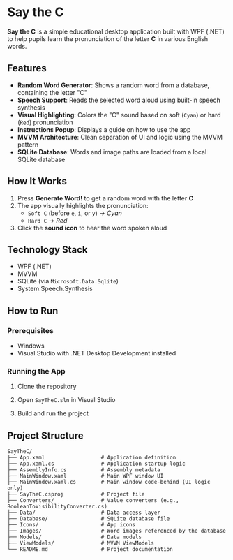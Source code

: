 # Say the C

**Say the C** is a simple educational desktop application built with WPF (.NET) to help pupils learn the pronunciation of the letter **C** in various English words.

## Features

- **Random Word Generator**: Shows a random word from a database, containing the letter "C"
- **Speech Support**: Reads the selected word aloud using built-in speech synthesis
- **Visual Highlighting**: Colors the "C" sound based on soft (`Cyan`) or hard (`Red`) pronunciation
- **Instructions Popup**: Displays a guide on how to use the app
- **MVVM Architecture**: Clean separation of UI and logic using the MVVM pattern
- **SQLite Database**: Words and image paths are loaded from a local SQLite database
  
## How It Works

1. Press **Generate Word!** to get a random word with the letter **C**
2. The app visually highlights the pronunciation:
   - `Soft C` (before `e`, `i`, or `y`) → *Cyan*
   - `Hard C` → *Red*
3. Click the **sound icon** to hear the word spoken aloud

## Technology Stack

- WPF (.NET)
- MVVM
- SQLite (via `Microsoft.Data.Sqlite`)
- System.Speech.Synthesis

## How to Run

### Prerequisites
- Windows
- Visual Studio with .NET Desktop Development installed

### Running the App

1. Clone the repository

2. Open `SayTheC.sln` in Visual Studio

3. Build and run the project

## Project Structure

```
SayTheC/
├── App.xaml                  # Application definition
├── App.xaml.cs               # Application startup logic
├── AssemblyInfo.cs           # Assembly metadata
├── MainWindow.xaml           # Main WPF window UI
├── MainWindow.xaml.cs        # Main window code-behind (UI logic only)
├── SayTheC.csproj            # Project file
├── Converters/               # Value converters (e.g., BooleanToVisibilityConverter.cs)
├── Data/                     # Data access layer
├── Database/                 # SQLite database file
├── Icons/                    # App icons
├── Images/                   # Word images referenced by the database 
├── Models/                   # Data models
├── ViewModels/               # MVVM ViewModels
└── README.md                 # Project documentation
```
